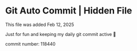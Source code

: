 # Git Auto Commit | Hidden File

This file was added Feb 12, 2025

Just for fun and keeping my daily git commit active 🤪

commit number: 118440
